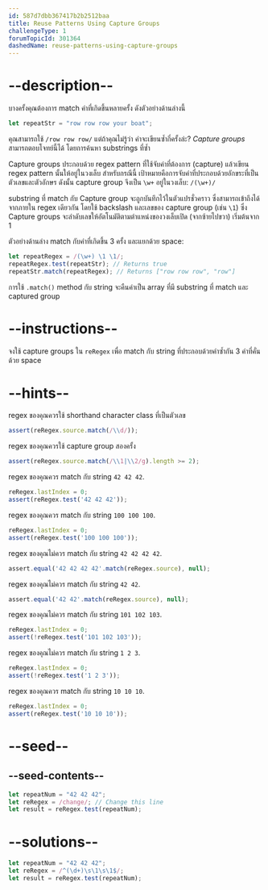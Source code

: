 ```yaml
---
id: 587d7dbb367417b2b2512baa
title: Reuse Patterns Using Capture Groups
challengeType: 1
forumTopicId: 301364
dashedName: reuse-patterns-using-capture-groups
---
```


# --description--

บางครั้งคุณต้องการ match คำที่เกิดขึ้นหลายครั้ง ดังตัวอย่างด้านล่างนี้ 

```js
let repeatStr = "row row row your boat";
```

คุณสามารถใช้ `/row row row/` แต่ถ้าคุณไม่รู้ว่า คำจะเขียนซ้ำกี่ครั้งล่ะ? <dfn>Capture groups</dfn> สามารถตอบโจทย์นี้ได้ โดยการค้นหา substrings ที่ซ้ำ

Capture groups ประกอบด้วย regex pattern ที่ใช้จับค่าที่ต้องการ (capture) แล้วเขียน regex pattern นั้นให้อยู่ในวงเล็บ สำหรับกรณีนี้ เป้าหมายคือการจับคำที่ประกอบด้วยอักขระที่เป็นตัวเลขและตัวอักษร ดังนั้น capture group จึงเป็น `\w+` อยู่ในวงเล็บ: `/(\w+)/`

substring ที่ match กับ Capture group จะถูกบันทึกไว้ในตัวแปรชั่วคราว ซึ่งสามารถเข้าถึงได้จากภายใน regex เดียวกัน โดยใช้ backslash และเลขของ capture group (เช่น `\1`) ซึ่ง Capture groups จะลำดับเลขให้อัตโนมัติตามตำแหน่งของวงเล็บเปิด (จากซ้ายไปขวา) เริ่มต้นจาก 1

ตัวอย่างด้านล่าง match กับคำที่เกิดขึ้น 3 ครั้ง และแยกด้วย space:

```js
let repeatRegex = /(\w+) \1 \1/;
repeatRegex.test(repeatStr); // Returns true
repeatStr.match(repeatRegex); // Returns ["row row row", "row"]
```

การใช้ `.match()` method กับ string จะคืนค่าเป็น array ที่มี substring ที่ match และ captured group


# --instructions--

จงใช้ capture groups ใน `reRegex` เพื่อ match กับ string ที่ประกอบด้วยคำซ้ำกัน 3 คำที่คั่นด้วย space

# --hints--

regex ของคุณควรใช้ shorthand character class ที่เป็นตัวเลข

```js
assert(reRegex.source.match(/\\d/));
```

regex ของคุณควรใช้ capture group สองครั้ง

```js
assert(reRegex.source.match(/\\1|\\2/g).length >= 2);
```

regex ของคุณควร match กับ string `42 42 42`.

```js
reRegex.lastIndex = 0;
assert(reRegex.test('42 42 42'));
```

regex ของคุณควร match กับ string `100 100 100`.

```js
reRegex.lastIndex = 0;
assert(reRegex.test('100 100 100'));
```

regex ของคุณไม่ควร match กับ string `42 42 42 42`.

```js
assert.equal('42 42 42 42'.match(reRegex.source), null);
```

regex ของคุณไม่ควร match กับ string `42 42`.

```js
assert.equal('42 42'.match(reRegex.source), null);
```

regex ของคุณไม่ควร match กับ string `101 102 103`.

```js
reRegex.lastIndex = 0;
assert(!reRegex.test('101 102 103'));
```

regex ของคุณไม่ควร match กับ string `1 2 3`.

```js
reRegex.lastIndex = 0;
assert(!reRegex.test('1 2 3'));
```

regex ของคุณควร match กับ string `10 10 10`.

```js
reRegex.lastIndex = 0;
assert(reRegex.test('10 10 10'));
```

# --seed--

## --seed-contents--

```js
let repeatNum = "42 42 42";
let reRegex = /change/; // Change this line
let result = reRegex.test(repeatNum);
```

# --solutions--

```js
let repeatNum = "42 42 42";
let reRegex = /^(\d+)\s\1\s\1$/;
let result = reRegex.test(repeatNum);
```
